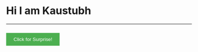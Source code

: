 # Hi I am Kaustubh


****

<div class="message-container">
    <div id="message" style="display: none;">
        Nothing Here
    </div>
    <button onclick="toggleMessage()" style="padding: 10px 20px; background-color: #4CAF50; color: white; border: none; cursor: pointer; margin-top: 10px;">
        Click for Surprise!
    </button>
</div>

<script>
function toggleMessage() {
    const message = document.getElementById('message');
    if (message.style.display === 'none') {
        message.style.display = 'block';
    } else {
        message.style.display = 'none';
    }
}
</script>

<style>
#message {
    margin-top: 20px;
    padding: 10px;
    border-radius: 5px;
    background-color: #f0f0f0;
}

button:hover {
    background-color: #45a049;
}
</style>
